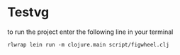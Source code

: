 # Testvg

to run the project enter the following line in your terminal

```
rlwrap lein run -m clojure.main script/figwheel.clj
```